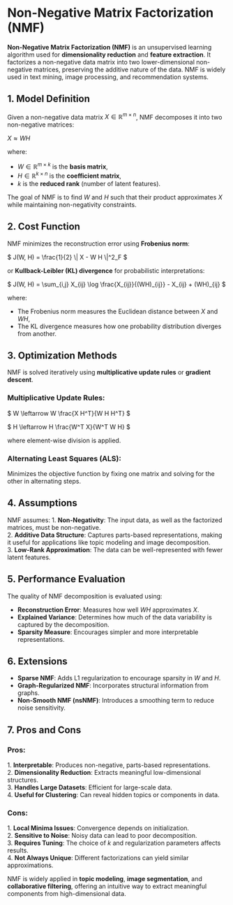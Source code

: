 Non-Negative Matrix Factorization (NMF)
=======================================

**Non-Negative Matrix Factorization (NMF)** is an unsupervised learning algorithm used for **dimensionality reduction** and **feature extraction**. It factorizes a non-negative data matrix into two lower-dimensional non-negative matrices, preserving the additive nature of the data. NMF is widely used in text mining, image processing, and recommendation systems.

1\. Model Definition
-------------------

Given a non-negative data matrix $`X \in \mathbb{R}^{m \times n}`$, NMF decomposes it into two non-negative matrices:

$`
X \approx W H
`$

where:
- $` W \in \mathbb{R}^{m \times k} `$ is the **basis matrix**,
- $` H \in \mathbb{R}^{k \times n} `$ is the **coefficient matrix**,
- $` k `$ is the **reduced rank** (number of latent features).

The goal of NMF is to find $` W `$ and $` H `$ such that their product approximates $` X `$ while maintaining non-negativity constraints.

2\. Cost Function
----------------

NMF minimizes the reconstruction error using **Frobenius norm**:

$`
J(W, H) = \frac{1}{2} \| X - W H \|^2_F
`$

or **Kullback-Leibler (KL) divergence** for probabilistic interpretations:

$`
J(W, H) = \sum_{i,j} X_{ij} \log \frac{X_{ij}}{(WH)_{ij}} - X_{ij} + (WH)_{ij}
`$

where:
- The Frobenius norm measures the Euclidean distance between $` X `$ and $` W H `$,
- The KL divergence measures how one probability distribution diverges from another.

3\. Optimization Methods
-----------------------

NMF is solved iteratively using **multiplicative update rules** or **gradient descent**.

### Multiplicative Update Rules:

$`
W \leftarrow W \frac{X H^T}{W H H^T}
`$

$`
H \leftarrow H \frac{W^T X}{W^T W H}
`$

where element-wise division is applied.

### Alternating Least Squares (ALS):

Minimizes the objective function by fixing one matrix and solving for the other in alternating steps.

4\. Assumptions
--------------

NMF assumes:
1\. **Non-Negativity**: The input data, as well as the factorized matrices, must be non-negative.  
2\. **Additive Data Structure**: Captures parts-based representations, making it useful for applications like topic modeling and image decomposition.  
3\. **Low-Rank Approximation**: The data can be well-represented with fewer latent features.  

5\. Performance Evaluation
-------------------------

The quality of NMF decomposition is evaluated using:

- **Reconstruction Error**: Measures how well $` W H `$ approximates $` X `$.  
- **Explained Variance**: Determines how much of the data variability is captured by the decomposition.  
- **Sparsity Measure**: Encourages simpler and more interpretable representations.  

6\. Extensions
-------------

- **Sparse NMF**: Adds L1 regularization to encourage sparsity in $` W `$ and $` H `$.
- **Graph-Regularized NMF**: Incorporates structural information from graphs.
- **Non-Smooth NMF (nsNMF)**: Introduces a smoothing term to reduce noise sensitivity.

7\. Pros and Cons
----------------

### Pros:
1\. **Interpretable**: Produces non-negative, parts-based representations.  
2\. **Dimensionality Reduction**: Extracts meaningful low-dimensional structures.  
3\. **Handles Large Datasets**: Efficient for large-scale data.  
4\. **Useful for Clustering**: Can reveal hidden topics or components in data.  

### Cons:
1\. **Local Minima Issues**: Convergence depends on initialization.  
2\. **Sensitive to Noise**: Noisy data can lead to poor decomposition.  
3\. **Requires Tuning**: The choice of $` k `$ and regularization parameters affects results.  
4\. **Not Always Unique**: Different factorizations can yield similar approximations.  

NMF is widely applied in **topic modeling**, **image segmentation**, and **collaborative filtering**, offering an intuitive way to extract meaningful components from high-dimensional data.
